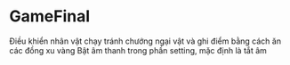 # GameFinal
Điều khiển nhân vật chạy tránh chướng ngại vật và ghi điểm bằng cách ăn các đồng xu vàng
Bật âm thanh trong phần setting, mặc định là tắt âm 
